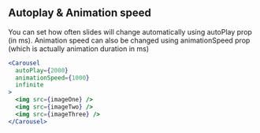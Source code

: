## Autoplay & Animation speed
You can set how often slides will change automatically using autoPlay prop (in ms). Animation speed can also be changed using animationSpeed prop (which is actually animation duration in ms)
```jsx render
<Carousel
  autoPlay={2000}
  animationSpeed={1000}
  infinite
>
  <img src={imageOne} />
  <img src={imageTwo} />
  <img src={imageThree} />
</Carousel>
```
